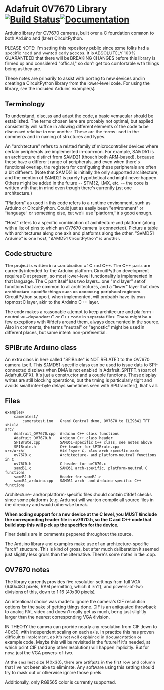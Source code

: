 # Adafruit OV7670 Library [![Build Status](https://github.com/adafruit/Adafruit_OV7670/workflows/Arduino%20Library%20CI/badge.svg)](https://github.com/adafruit/Adafruit_OV7670/actions)[![Documentation](https://github.com/adafruit/ci-arduino/blob/master/assets/doxygen_badge.svg)](http://adafruit.github.io/Adafruit_OV7670/html/index.html)

Arduino library for OV7670 cameras, built over a C foundation common to
both Arduino and (later) CircuitPython.

PLEASE NOTE: I'm setting this repository public since some folks had a
specific need and wanted early access. It is ABSOLUTELY 100% GUARANTEED
that there will be BREAKING CHANGES before this library is firmed up and
considered "official," so don't get too comfortable with things being as
they are.

These notes are primarily to assist with porting to new devices and in
creating a CircuitPython library from the lower-level code. For using the
library, see the included Arduino example(s).

## Terminology

To understand, discuss and adapt the code, a basic vernacular should be
established. The terms chosen here are probably not optimal, but applied
consistently will suffice in allowing different elements of the code to
be discussed relative to one another. These are the terms used in the
comments and in naming of structures and types.

An "architecture" refers to a related family of microcontroller devices
where certain peripherals are implemented in-common. For example, SAMD51
is an architecture distinct from SAMD21 (though both ARM-based), because
these have a different range of peripherals, and even when there's
functional overlap, the registers for configuring these peripherals are
often a bit different. (Note that SAMD51 is initially the only supported
architecture, and the mention of SAMD21 is purely hypothetical and might
never happen. Others might be added in the future -- STM32, i.MX, etc. --
the code is written with that in mind even though there's currently just
one architecture.)

"Platform" as used in this code refers to a runtime environment, such
as Arduino or CircuitPython. Could just as easily been "environment" or
"language" or something else, but we'll use "platform," it's good enough.

"Host" refers to a specific combination of architecture and platform (along
with a list of pins to which an OV7670 camera is connected). Picture a table
with architectures along one axis and platforms along the other. "SAMD51
Arduino" is one host, "SAMD51 CircuitPython" is another.

## Code structure

The project is written in a combination of C and C++. The C++ parts are
currently intended for the Arduino platform. CircuitPython development
requires C at present, so most lower-level functionality is implemented
in that language. The C part itself has two layers...one "mid layer" set of
functions that are common to all architectures, and a "lower" layer that
does architecture-specific things such as accessing peripheral registers.
CircuitPython support, when implemented, will probably have its own topmost
C layer, akin to the Arduino C++ layer.

The code makes a reasonable attempt to keep architecture and platform
-neutral vs -dependent C or C++ code in separate files. There might be a
few exceptions with #ifdefs around them, always documented in the source.
Also in comments, the terms "neutral" or "agnostic" might be used in
different places, but same intent: non-preferential.

## SPIBrute Arduino class

An extra class in here called "SPIBrute" is NOT RELATED to the OV7670
camera itself. This SAMD51-specific class can be used to issue data to
SPI-connected displays when DMA is not enabled in Adafruit_SPITFT.h (part
of Adafruit_GFX). It's just a constructor and a couple functions. These
display writes are still blocking operations, but the timing is particularly
tight and avoids small inter-byte delays sometimes seen with SPI.transfer(),
that's all.

## Files

    examples/
        cameratest/
            cameratest.ino   Grand Central demo, OV7670 to ILI9341 TFT shield
    src/
        Adafruit_OV7670.cpp  Arduino C++ class functions
        Adafruit_OV7670.h    Arduino C++ class header
        SPIBrute.cpp         SAMD51-specific C++ class, see notes above
        SPIBrute.h           C++ header for SPIBrute.cpp
    src/arch/                Mid-layer C, plus arch-specific code
        ov7670.c             Architecture- and platform-neutral functions in C
        ov7670.h             C header for ov7670.c
        samd51.c             SAMD51 arch-specific, platform-neutral C functions
        samd51.h             Header for samd51.c
        samd51_arduino.cpp   SAMD51 arch- and Arduino-specific C++ functions

Architecture- and/or platform-specific files should contain #ifdef checks
since some platforms (e.g. Arduino) will wanton compile all source files in
the directory and would otherwise break.

**When adding support for a new device at the C level, you MUST #include
the corresponding header file in ov7670.h, so the C and C++ code that build
atop this will pick up the specifics for the device.**

Finer details are in comments peppered throughout the source.

The Arduino library and examples make use of an architecture-specific "arch"
structure. This is kind of gross, but after much deliberation it seemed just
slightly less gross than the alternative. There's some notes in the .cpp.

## OV7670 notes

The library currently provides five resolution settings from full VGA
(640x480 pixels, RAM permitting, which it isn't), and powers-of-two
divisions of this, down to 1:16 (40x30 pixels).

An intentional choice was made to ignore the camera's CIF resolution options
for the sake of getting things done. CIF is an antiquated throwback to
analog PAL video and doesn't really get us much, being just slightly larger
than the nearest corresponding VGA division.

IN THEORY the camera can provide nearly any resolution from CIF down to
40x30, with independent scaling on each axis. In practice this has proven
difficult to implement, as it's not well explained in documentation or
example code. Maybe this will be revisited in the future if it's needed,
at which point CIF (and any other resolution) will happen implicitly.
But for now, just the VGA powers-of-two.

At the smallest size (40x30), there are artifacts in the first row and
column that I've not been able to eliminate. Any software using this
setting should try to mask out or otherwise ignore those pixels.

Additionally, only RGB565 color is currently supported.

